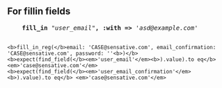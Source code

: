
<h2>For fillin fields</h2>
<pre>
    <b>fill_in</b> <em>"user_email"</em><b>, :with =></b> <em>'asd@example.com'</em>

    <b>fill_in_reg(</b>email: 'CASE@sensative.com', email_confirmation: 'CASE@sensative.com', password: ''<b>)</b>
    <b>expect(find_field(</b><em>'user_email'</em><b>).value).to eq</b> <em>'case@sensative.com'</em>
    <b>expect(find_field(</b><em>'user_email_confirmation'</em><b>).value).to eq</b> <em>'case@sensative.com'</em>   
</pre>
